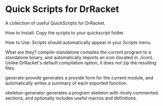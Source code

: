 # Quick Scripts for DrRacket

A collection of useful QuickScripts for DrRacket.

How to Install:
Copy the scripts to your quickscript folder.

How to Use:
Scripts should automatically appear in your Scripts menu.

What are they?
compile-standalone compiles the current program to a standalone binary, and automatically imports an icon (located in ./icon). Unlike DrRacket's default compilation option, it does not zip the resulting files.

generate-provide generates a provide form for the current module, and automatically writes a summary of each exported function.

skeleton-generator generates a program skeleton with nicely commented sections, and optionally includes useful macros and definitions.
